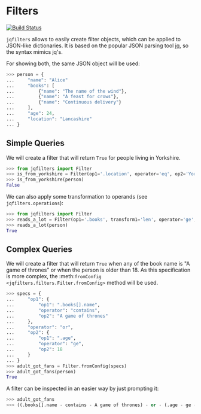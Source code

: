 # Filters
[![Build Status](https://travis-ci.org/apastors/filters.png?branch=master)](https://travis-ci.org/apastors/filters)

`jqfilters` allows to easily create filter objects, which can be applied to JSON-like dictionaries.
It is based on the popular JSON parsing tool [jq](https://stedolan.github.io/jq/manual/), so the
syntax mimics jq's.

For showing both, the same JSON object will be used:

```python
>>> person = {
...     "name": "Alice"
...     "books": [
...         {"name": "The name of the wind"},
...         {"name": "A feast for crows"},
...         {"name": "Continuous delivery"}
...     ],
...     "age": 24,
...     "location": "Lancashire"
... }
```

## Simple Queries
We will create a filter that will return ``True`` for people living in Yorkshire.

```python
>>> from jqfilters import Filter
>>> is_from_yorkshire = Filter(op1='.location', operator='eq', op2='Yorshire')
>>> is_from_yorkshire(person)
False
```

We can also apply some transformation to operands (see `jqfilters.operations`):

```python
>>> from jqfilters import Filter
>>> reads_a_lot = Filter(op1='.books', transform1='len', operator='ge', op2=3)
>>> reads_a_lot(person)
True
```

Complex Queries
---------------
We will create a filter that will return ``True`` when any of the book name is "A game of thrones"
or when the person is older than 18. As this specification is more complex, the
:meth:`fromConfig <jqfilters.filters.Filter.fromConfig>` method will be used.

```python
>>> specs = {
...     "op1": {
...         "op1": ".books[].name",
...         "operator": "contains",
...         "op2": "A game of thrones"
...     },
...     "operator": "or",
...     "op2": {
...         "op1": ".age",
...         "operator": "ge",
...         "op2": 18
...     }
... }
>>> adult_got_fans = Filter.fromConfig(specs)
>>> adult_got_fans(person)
True
```

A filter can be inspected in an easier way by just prompting it:

```python
>>> adult_got_fans
>>> ((.books[].name - contains - A game of thrones) - or - (.age - ge - 18))
```
